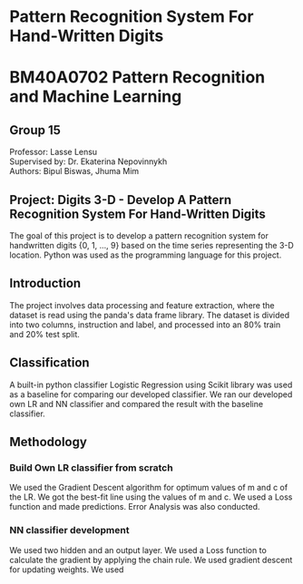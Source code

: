 # Pattern Recognition  System For Hand-Written Digits

# BM40A0702 Pattern Recognition and Machine Learning

## Group 15
Professor: Lasse Lensu  
Supervised by: Dr. Ekaterina Nepovinnykh  
Authors: Bipul Biswas, Jhuma Mim

## Project: Digits 3-D - Develop A Pattern Recognition System For Hand-Written Digits
The goal of this project is to develop a pattern recognition system for handwritten digits {0, 1, ..., 9} based on the time series representing the 3-D location. Python was used as the programming language for this project.

## Introduction
The project involves data processing and feature extraction, where the dataset is read using the panda's data frame library. The dataset is divided into two columns, instruction and label, and processed into an 80% train and 20% test split.

## Classification
A built-in python classifier Logistic Regression using Scikit library was used as a baseline for comparing our developed classifier. We ran our developed own LR and NN classifier and compared the result with the baseline classifier.

## Methodology
### Build Own LR classifier from scratch
We used the Gradient Descent algorithm for optimum values of m and c of the LR. We got the best-fit line using the values of m and c. We used a Loss function and made predictions. Error Analysis was also conducted.

### NN classifier development
We used two hidden and an output layer. We used a Loss function to calculate the gradient by applying the chain rule. We used gradient descent for updating weights. We used
 
